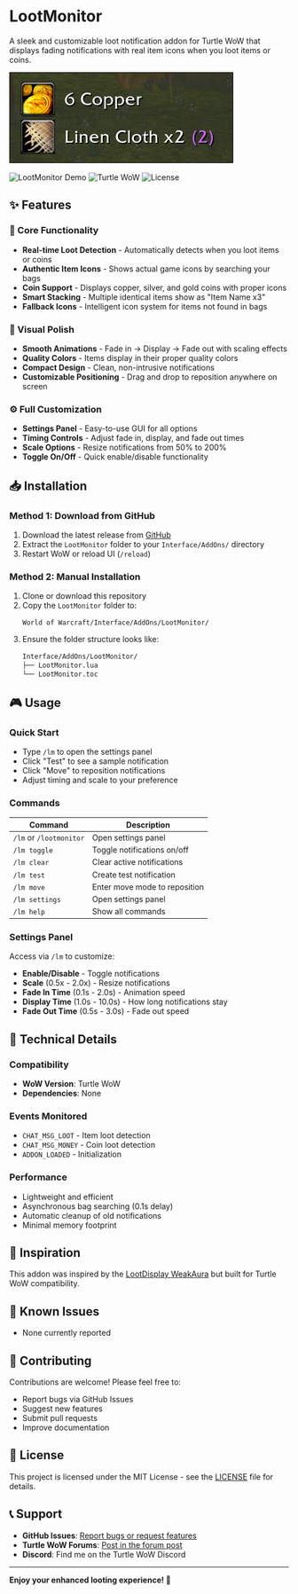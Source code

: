 # LootMonitor

A sleek and customizable loot notification addon for Turtle WoW that displays fading notifications with real item icons when you loot items or coins.

![LootMonitor Demo](https://raw.githubusercontent.com/Wiggen94/lootmonitor/refs/heads/main/images/image.png)

![LootMonitor Demo](https://img.shields.io/badge/WoW-1.12.1-blue) ![Turtle WoW](https://img.shields.io/badge/Turtle%20WoW-Compatible-green) ![License](https://img.shields.io/badge/License-MIT-yellow)

## ✨ Features

### 🎯 Core Functionality
- **Real-time Loot Detection** - Automatically detects when you loot items or coins
- **Authentic Item Icons** - Shows actual game icons by searching your bags
- **Coin Support** - Displays copper, silver, and gold coins with proper icons
- **Smart Stacking** - Multiple identical items show as "Item Name x3"
- **Fallback Icons** - Intelligent icon system for items not found in bags

### 🎨 Visual Polish
- **Smooth Animations** - Fade in → Display → Fade out with scaling effects
- **Quality Colors** - Items display in their proper quality colors
- **Compact Design** - Clean, non-intrusive notifications
- **Customizable Positioning** - Drag and drop to reposition anywhere on screen

### ⚙️ Full Customization
- **Settings Panel** - Easy-to-use GUI for all options
- **Timing Controls** - Adjust fade in, display, and fade out times
- **Scale Options** - Resize notifications from 50% to 200%
- **Toggle On/Off** - Quick enable/disable functionality

## 📥 Installation

### Method 1: Download from GitHub
1. Download the latest release from [GitHub](https://github.com/Wiggen94/lootmonitor)
2. Extract the `LootMonitor` folder to your `Interface/AddOns/` directory
3. Restart WoW or reload UI (`/reload`)

### Method 2: Manual Installation
1. Clone or download this repository
2. Copy the `LootMonitor` folder to:
   ```
   World of Warcraft/Interface/AddOns/LootMonitor/
   ```
3. Ensure the folder structure looks like:
   ```
   Interface/AddOns/LootMonitor/
   ├── LootMonitor.lua
   └── LootMonitor.toc
   ```

## 🎮 Usage

### Quick Start
- Type `/lm` to open the settings panel
- Click "Test" to see a sample notification
- Click "Move" to reposition notifications
- Adjust timing and scale to your preference

### Commands
| Command | Description |
|---------|-------------|
| `/lm` or `/lootmonitor` | Open settings panel |
| `/lm toggle` | Toggle notifications on/off |
| `/lm clear` | Clear active notifications |
| `/lm test` | Create test notification |
| `/lm move` | Enter move mode to reposition |
| `/lm settings` | Open settings panel |
| `/lm help` | Show all commands |

### Settings Panel
Access via `/lm` to customize:
- **Enable/Disable** - Toggle notifications
- **Scale** (0.5x - 2.0x) - Resize notifications
- **Fade In Time** (0.1s - 2.0s) - Animation speed
- **Display Time** (1.0s - 10.0s) - How long notifications stay
- **Fade Out Time** (0.5s - 3.0s) - Fade out speed

## 🔧 Technical Details

### Compatibility
- **WoW Version**: Turtle WoW
- **Dependencies**: None

### Events Monitored
- `CHAT_MSG_LOOT` - Item loot detection
- `CHAT_MSG_MONEY` - Coin loot detection
- `ADDON_LOADED` - Initialization

### Performance
- Lightweight and efficient
- Asynchronous bag searching (0.1s delay)
- Automatic cleanup of old notifications
- Minimal memory footprint

## 🎯 Inspiration

This addon was inspired by the [LootDisplay WeakAura](https://wago.io/4omJVmrNs) but built for Turtle WoW compatibility.

## 🐛 Known Issues

- None currently reported

## 🤝 Contributing

Contributions are welcome! Please feel free to:
- Report bugs via GitHub Issues
- Suggest new features
- Submit pull requests
- Improve documentation

## 📄 License

This project is licensed under the MIT License - see the [LICENSE](LICENSE) file for details.


## 📞 Support

- **GitHub Issues**: [Report bugs or request features](https://github.com/Wiggen94/lootmonitor/issues)
- **Turtle WoW Forums**: [Post in the forum post](https://forum.turtle-wow.org/viewtopic.php?t=19918)
- **Discord**: Find me on the Turtle WoW Discord

---

**Enjoy your enhanced looting experience! 🎉** 
